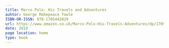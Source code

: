 ```yaml
---
title: Marco Polo: His Travels and Adventures
auhtor: George Makepeace Towle
ISBN-OR-ISSN: 978-1705442029
url: https://www.amazon.co.uk/Marco-Polo-His-Travels-Adventures/dp/1705442021/ref=sr_1_5?crid=23MK7Y8G0QYFH&keywords=marco+polo&qid=1641904246&sprefix=marco+polo%2Caps%2C81&sr=8-5
date: 2019
page location: home
type: book
---   
```


